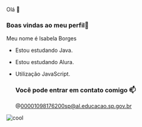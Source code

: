 Olá 🎨

### Boas vindas ao meu perfil💙

Meu nome é Isabela Borges

- Estou estudando Java.
- Estou estudando Alura.
- Utilização JavaScript.

  ### Você pode entrar em contato comigo 📫

  @00001098176200sp@al.educacao.sp.gov.br

 ![cool](https://media.tenor.com/oVqjhn9WWV0AAAAM/cool-fun.gif) 
